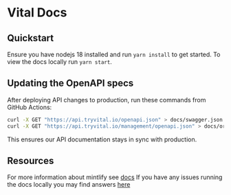 # Vital Docs

## Quickstart

Ensure you have nodejs 18 installed and run `yarn install` to get started.
To view the docs locally run `yarn start`.

## Updating the OpenAPI specs

After deploying API changes to production, run these commands from GitHub Actions:

```bash
curl -X GET "https://api.tryvital.io/openapi.json" > docs/swagger.json
curl -X GET "https://api.tryvital.io/management/openapi.json" > docs/org-management-api.json
```

This ensures our API documentation stays in sync with production.

## Resources

For more information about mintlify see [docs](https://mintlify.com/docs)
If you have any issues running the docs locally you may find answers [here](https://mintlify.com/docs/local-testing)
